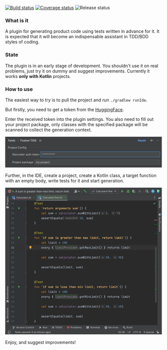 [![Build status](https://ci.sunnyday.dev/app/rest/builds/buildType:FusionTDD_Test,branch:name:main/statusIcon)](https://ci.sunnyday.dev/buildConfiguration/FusionTDD_Test/lastFinished?branch=%3Cdefault%3E)
[![Coverage status](https://img.shields.io/endpoint?url=https://kvdb.io/PY9VzGdCHe8YPbKvepE4y4/fustion-tdd-plugin.main.coverage&logo=TeamCity)](https://ci.sunnyday.dev/buildConfiguration/FusionTDD_Test/lastFinished?buildTab=tests&branch=%3Cdefault%3E)
![Release status](https://img.shields.io/badge/status-pre--alpha-red)

### What is it
A plugin for generating product code using tests written in advance for it. It is expected that it will become an indispensable assistant in TDD/BDD styles of coding.

### State
The plugin is in an early stage of development. You shouldn't use it on real problems, just try it on dummy and suggest improvements.
Currently it works **only with Kotlin** projects.

### How to use
The easiest way to try is to pull the project and run `./gradlew runIde`.

But firstly, you need to get a token from the [HuggingFace](https://huggingface.co/settings/tokens).

Enter the received token into the plugin settings. You also need to fill out your project package, only classes with the specified package will be scanned to collect the generation context.

<img src="docs/resources/minimal_required_settings.png" width="700" alt="Token and project package placed in text fields"/>

Further, in the IDE, create a project, create a Kotlin class, a target function with an empty body, write tests for it and start generation.

<img src="docs/resources/fusion_tdd_simple_trailer.gif" alt="Animated example of usage"/>


Enjoy, and suggest improvements!